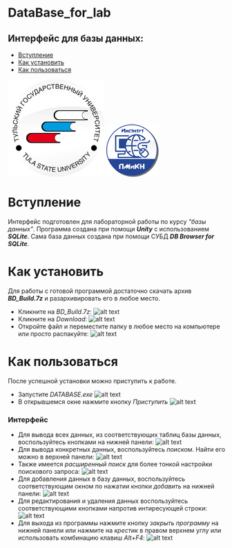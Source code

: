 # DataBase_for_lab
## Интерфейс для базы данных:
- [Вступление]()
- [Как установить]()
- [Как пользоваться]()

![alt text](https://github.com/Kosuri-crypto/DataBase_for_lab/blob/main/Assets/Sprites/tsu-logo.png)
![alt text](https://github.com/Kosuri-crypto/DataBase_for_lab/blob/main/Assets/Sprites/cyber-logo.png)


# Вступление
Интерфейс подготовлен для лабораторной работы по курсу *"базы данных"*.
Программа создана при помощи ***Unity*** с использованием ***SQLite***.
Сама база данных создана при помощи СУБД ***DB Browser for SQLite***.

# Как установить
Для работы с готовой программой достаточно скачать архив ***BD_Build.7z*** и разархивировать его в любое место.
- Кликните на *BD_Build.7z*:
   ![alt text](https://sun9-37.userapi.com/impg/nVXBRSh2MCyfFQmQdxaq3pQJehQa48uCGlJmvg/lB8QADi2Qyg.jpg?size=176x101&quality=96&proxy=1&sign=07b068ea6a52996bf46d4c9aa638ef78)
- Кликните на *Download*:
   ![alt text](https://sun9-69.userapi.com/impg/Rtnj9MjGK05uelxmjMHS70nnVANjvih8rr2t7A/1C3F1foWQ_A.jpg?size=1225x140&quality=96&proxy=1&sign=a1a676481898db3e6fe8887f1d2d920f)
- Откройте файл и переместите папку в любое место на компьютере или просто распакуйте:
   ![alt text](https://sun9-70.userapi.com/impg/1o0TToGKM3fA4Q1724EwzpDyBu-Y05m4vOng6w/EKgEBATXJrk.jpg?size=766x519&quality=96&proxy=1&sign=6a6a573002fe2611f2d83a6e78091479)

# Как пользоваться
После успешной установки можно приступить к работе.
- Запустите *DATABASE.exe*
  ![alt text](https://sun9-20.userapi.com/impg/aVdZ9l21z6BavVrUuvjYSDhWKPASGkDpY81BHA/oM0Da_edtmk.jpg?size=268x115&quality=96&proxy=1&sign=f8a196ea68d7ea4ca300898d08c6c764)
- В открывшемся окне нажмите кнопку *Приступить*
  ![alt text](https://sun9-29.userapi.com/impg/t0t_WlIJgHuMT73hPC2ZjdauSFwFecUrk_CO2Q/t3HELbX9_6I.jpg?size=1029x514&quality=96&proxy=1&sign=b0b739924bd58e3d4576220bb3f480f9)
### Интерфейс
- Для вывода всех данных, из соответствующих таблиц базы данных, воспользуйтесь кнопками на нижней панели:
  ![alt text](https://sun9-40.userapi.com/impg/33B6CX3kyANgqU4k_gH3mtONiAFY9GRKijV1oA/Mz9w9L3n5cQ.jpg?size=1030x519&quality=96&proxy=1&sign=ee1d14b12817504206b901daa2783ff0)
- Для вывода конкретных данных, воспользуйтесь *поиском*. Найти его можно в верхней панели:
  ![alt text](https://sun9-4.userapi.com/impg/4R1wC2uZ0ecJJQhe3JSITIXQV6JUS4Wc0FK6SA/HL6j8ovU5V0.jpg?size=1026x514&quality=96&proxy=1&sign=25cda3de1dffc30ea4b9ff16c33795e3)
- Также имеется *расширенный поиск* для более тонкой настройки поискового запроса:
  ![alt text](https://sun9-64.userapi.com/impg/bItgKQm1f-GYKg49kQFPEqauR31hyxq-xQLTzw/EZkdxjAz2Pw.jpg?size=1026x514&quality=96&proxy=1&sign=f595cb02f84125fc381763c52261c879)
- Для добавления данных в базу данных, воспользуйтесь соответствующим окном по нажатии кнопки *добавить* на нижней панели:
  ![alt text](https://sun9-73.userapi.com/impg/cukz6n4j92dsaqoszaYiCC8sOxQZw4sTxIh2bA/trcs5Q5kIfg.jpg?size=1029x518&quality=96&proxy=1&sign=5dfdc1d60ffd1f5b4b709e9020eeea8b)
- Для редактирования и удаления данных воспользуйтесь соответствующими кнопками напротив интиресующей строки:
  ![alt text](https://sun9-30.userapi.com/impg/n6EC0ua3oL7DMCA7mq7VaTJbP2gWcmcU_XbxOg/_ysWqCmrWGs.jpg?size=1029x517&quality=96&proxy=1&sign=bccafa0102687125abe3e27e006ce25d)
- Для выхода из программы нажмите кнопку *закрыть программу* на нижней панели или нажмите на *крестик* в правом верхнем углу или использовать комбинацию клавиш *Alt+F4*:
  ![alt text](https://sun9-35.userapi.com/impg/ujU_QPiF7WbQiB69DKvm1g3bps8WKehGYds-vA/Txl65o_lQJ8.jpg?size=1025x513&quality=96&proxy=1&sign=9d795b47d25083d1f3d69cd3983f5286)
